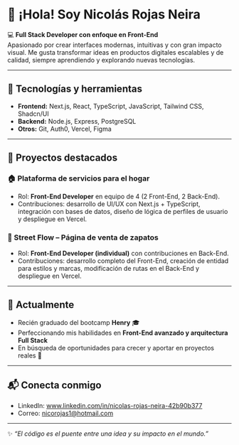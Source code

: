 # 👋 ¡Hola! Soy Nicolás Rojas Neira  

💻 **Full Stack Developer con enfoque en Front-End**  
Apasionado por crear interfaces modernas, intuitivas y con gran impacto visual. Me gusta transformar ideas en productos digitales escalables y de calidad, siempre aprendiendo y explorando nuevas tecnologías.  

---

## 🚀 Tecnologías y herramientas

- **Frontend:** Next.js, React, TypeScript, JavaScript, Tailwind CSS, Shadcn/UI  
- **Backend:** Node.js, Express, PostgreSQL  
- **Otros:** Git, Auth0, Vercel, Figma  

---

## 📌 Proyectos destacados

### 🏠 Plataforma de servicios para el hogar  
- Rol: **Front-End Developer** en equipo de 4 (2 Front-End, 2 Back-End).  
- Contribuciones: desarrollo de UI/UX con Next.js + TypeScript, integración con bases de datos, diseño de lógica de perfiles de usuario y despliegue en Vercel.  

### 👟 Street Flow – Página de venta de zapatos  
- Rol: **Front-End Developer (individual)** con contribuciones en Back-End.  
- Contribuciones: desarrollo completo del Front-End, creación de entidad para estilos y marcas, modificación de rutas en el Back-End y despliegue en Vercel.  

---

## 🌱 Actualmente
- Recién graduado del bootcamp **Henry** 🎓  
- Perfeccionando mis habilidades en **Front-End avanzado y arquitectura Full Stack**  
- En búsqueda de oportunidades para crecer y aportar en proyectos reales 🚀  

---

## 📬 Conecta conmigo
- LinkedIn: www.linkedin.com/in/nicolas-rojas-neira-42b90b377 
- Correo: nicorojas1@hotmail.com 

---

✨ *“El código es el puente entre una idea y su impacto en el mundo.”*  
